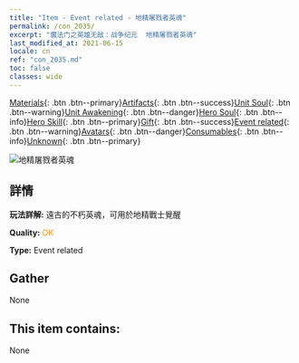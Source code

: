 ```yaml
---
title: "Item - Event related - 地精屠戮者英魂"
permalink: /con_2035/
excerpt: "魔法门之英雄无敌：战争纪元  地精屠戮者英魂"
last_modified_at: 2021-06-15
locale: cn
ref: "con_2035.md"
toc: false
classes: wide
---
```

 [Materials](/ItemsCN/){: .btn .btn--primary}[Artifacts](/ItemsCN/Artifacts/){: .btn .btn--success}[Unit Soul](/ItemsCN/UnitSoul/){: .btn .btn--warning}[Unit Awakening](/ItemsCN/UnitAwakening/){: .btn .btn--danger}[Hero Soul](/ItemsCN/HeroSoul/){: .btn .btn--info}[Hero Skill](/ItemsCN/HeroSkill/){: .btn .btn--primary}[Gift](/ItemsCN/Gift/){: .btn .btn--success}[Event related](/ItemsCN/Events/){: .btn .btn--warning}[Avatars](/ItemsCN/Avatars/){: .btn .btn--danger}[Consumables](/ItemsCN/Consumables/){: .btn .btn--info}[Unknown](/ItemsCN/Unknown/){: .btn .btn--primary}

 ![地精屠戮者英魂](/images/t/juexing_401.png)

## 詳情
 **玩法詳解:** 遠古的不朽英魂，可用於地精戰士覺醒

 **Quality:** <span style="color: #FF8C00">OK</span>

 **Type:** Event related

## Gather

  None

## This item contains:

  None

